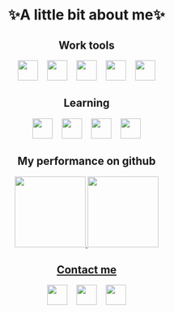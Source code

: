 <h1 align="center">✨A little bit about me✨</h1>

 <h2 align="center">Work tools</h2>

  <div align="center">
   <img src="https://cdn.jsdelivr.net/gh/devicons/devicon/icons/photoshop/photoshop-line.svg" width="40" height="40" title"Photoshop"/>
   <img src="https://imgs.search.brave.com/tLqT9YvlFkGXOoxQ3SmkeIoUA7g7v-IIme5F3qDRcqk/rs:fit:860:0:0/g:ce/aHR0cHM6Ly93d3cu/cG5nYWxsLmNvbS93/cC1jb250ZW50L3Vw/bG9hZHMvNS9WZXJ0/aWNhbC1MaW5lLVRy/YW5zcGFyZW50LnBu/Zw" width="10" height="40"/>
   <img src="https://cdn.jsdelivr.net/gh/devicons/devicon/icons/illustrator/illustrator-line.svg" width="40" height="40" title"Illustrator"/>
   <img src="https://imgs.search.brave.com/tLqT9YvlFkGXOoxQ3SmkeIoUA7g7v-IIme5F3qDRcqk/rs:fit:860:0:0/g:ce/aHR0cHM6Ly93d3cu/cG5nYWxsLmNvbS93/cC1jb250ZW50L3Vw/bG9hZHMvNS9WZXJ0/aWNhbC1MaW5lLVRy/YW5zcGFyZW50LnBu/Zw" width="10" height="40"/>
   <img src="https://cdn.jsdelivr.net/gh/devicons/devicon/icons/visualstudio/visualstudio-plain.svg" width="40" height="40" title"Visual Studio Code"/>
   <img src="https://imgs.search.brave.com/tLqT9YvlFkGXOoxQ3SmkeIoUA7g7v-IIme5F3qDRcqk/rs:fit:860:0:0/g:ce/aHR0cHM6Ly93d3cu/cG5nYWxsLmNvbS93/cC1jb250ZW50L3Vw/bG9hZHMvNS9WZXJ0/aWNhbC1MaW5lLVRy/YW5zcGFyZW50LnBu/Zw" width="10" height="40"/>
   <img src="https://cdn.jsdelivr.net/gh/devicons/devicon/icons/git/git-original.svg" width="40" height="40" title"Git"/>
   <img src="https://imgs.search.brave.com/tLqT9YvlFkGXOoxQ3SmkeIoUA7g7v-IIme5F3qDRcqk/rs:fit:860:0:0/g:ce/aHR0cHM6Ly93d3cu/cG5nYWxsLmNvbS93/cC1jb250ZW50L3Vw/bG9hZHMvNS9WZXJ0/aWNhbC1MaW5lLVRy/YW5zcGFyZW50LnBu/Zw" width="10" height="40"/>
   <img src= "https://cdn.jsdelivr.net/gh/devicons/devicon/icons/figma/figma-original.svg" width="40" height="40" title"Figma"/>
  </div>


 <h2 align="center">Learning</h2>

  <div align="center">
   <img src="https://cdn.jsdelivr.net/gh/devicons/devicon/icons/html5/html5-plain.svg" width="40" height="40"/>
   <img src="https://imgs.search.brave.com/tLqT9YvlFkGXOoxQ3SmkeIoUA7g7v-IIme5F3qDRcqk/rs:fit:860:0:0/g:ce/aHR0cHM6Ly93d3cu/cG5nYWxsLmNvbS93/cC1jb250ZW50L3Vw/bG9hZHMvNS9WZXJ0/aWNhbC1MaW5lLVRy/YW5zcGFyZW50LnBu/Zw" width="10" height="40"/>
   <img src="https://cdn.jsdelivr.net/gh/devicons/devicon/icons/css3/css3-plain.svg" width="40" height="40"/>
   <img src="https://imgs.search.brave.com/tLqT9YvlFkGXOoxQ3SmkeIoUA7g7v-IIme5F3qDRcqk/rs:fit:860:0:0/g:ce/aHR0cHM6Ly93d3cu/cG5nYWxsLmNvbS93/cC1jb250ZW50L3Vw/bG9hZHMvNS9WZXJ0/aWNhbC1MaW5lLVRy/YW5zcGFyZW50LnBu/Zw" width="10" height="40"/>
   <img src="https://cdn.jsdelivr.net/gh/devicons/devicon/icons/javascript/javascript-plain.svg" width="40" height="40"/>
   <img src="https://imgs.search.brave.com/tLqT9YvlFkGXOoxQ3SmkeIoUA7g7v-IIme5F3qDRcqk/rs:fit:860:0:0/g:ce/aHR0cHM6Ly93d3cu/cG5nYWxsLmNvbS93/cC1jb250ZW50L3Vw/bG9hZHMvNS9WZXJ0/aWNhbC1MaW5lLVRy/YW5zcGFyZW50LnBu/Zw" width="10" height="40"/>
   <img src="https://cdn.jsdelivr.net/gh/devicons/devicon/icons/cplusplus/cplusplus-line.svg" width="40" height="40"/>
  </div>

 <h2 align="center">My performance on github</h2>

   <div align="center">
    <a href="https://github.com/C9BrenoFR">
    <img loading="lazy" height="140em" src="https://github-readme-stats.vercel.app/api?username=C9BrenoFR&theme=blue-green"/>
    <img loading="lazy" height="140em" src="https://github-readme-stats.vercel.app/api/top-langs/?username=C9BrenoFR&theme=blue-green"/>
   </div>


 <h2 align="center">Contact me</h2>
 
   <div align="center">
    <a href="https://www.instagram.com/brenufr/" title="Instagram"><img src="https://imgs.search.brave.com/c_28esdZjjIoE4mThF0O4ZzfO1gpGS8v6w3K55NeUF0/rs:fit:860:0:0/g:ce/aHR0cHM6Ly9mcmVl/bG9nb3BuZy5jb20v/aW1hZ2VzL2FsbF9p/bWcvMTY1ODU4ODU1/MWluc3RhZ3JhbS1s/b2dvLXBuZy1ibGFj/ay5wbmc" width="40" height="40"/></a>
    <img src="https://imgs.search.brave.com/tLqT9YvlFkGXOoxQ3SmkeIoUA7g7v-IIme5F3qDRcqk/rs:fit:860:0:0/g:ce/aHR0cHM6Ly93d3cu/cG5nYWxsLmNvbS93/cC1jb250ZW50L3Vw/bG9hZHMvNS9WZXJ0/aWNhbC1MaW5lLVRy/YW5zcGFyZW50LnBu/Zw" width="10" height="40"/>
    <a href="https://www.linkedin.com/in/breno-furtado-rosado-a9aa5b291/" title="Linkedin"><img src="https://imgs.search.brave.com/fQPr1e-Xdvt8sGDU2azrU80WfA8mqPqdzDaBsTf19ck/rs:fit:860:0:0/g:ce/aHR0cHM6Ly9jZG4t/aWNvbnMtcG5nLmZs/YXRpY29uLmNvbS81/MTIvMTc0LzE3NDg1/Ny5wbmc" width="40" height="40"></a>
    <img src="https://imgs.search.brave.com/tLqT9YvlFkGXOoxQ3SmkeIoUA7g7v-IIme5F3qDRcqk/rs:fit:860:0:0/g:ce/aHR0cHM6Ly93d3cu/cG5nYWxsLmNvbS93/cC1jb250ZW50L3Vw/bG9hZHMvNS9WZXJ0/aWNhbC1MaW5lLVRy/YW5zcGFyZW50LnBu/Zw" width="10" height="40"/>
    <a href="mailto:frbreno@proton.me" title="Email"><img src="https://imgs.search.brave.com/I7KfUMoyvQ4eLj__sr06MaHDkidLwVKqBu17i1717WU/rs:fit:860:0:0/g:ce/aHR0cHM6Ly9zZWVr/bG9nby5jb20vaW1h/Z2VzL1AvcHJvdG9u/LW1haWwtbG9nby0z/MUQ4Q0RDNzlFLXNl/ZWtsb2dvLmNvbS5w/bmc" width="40" height="40" /></a>
   </div>
